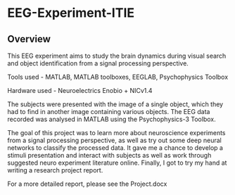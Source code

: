 # EEG-Experiment-ITIE

## Overview
This EEG experiment aims to study the brain dynamics during visual search and object identification from a signal processing perspective.

Tools used - MATLAB, MATLAB toolboxes, EEGLAB, Psychophysics Toolbox

Hardware used - Neuroelectrics Enobio + NICv1.4

The subjects were presented with the image of a single object, which they had to find in another image containing various objects. The EEG data recorded was analysed in MATLAB using the Psychophysics-3 Toolbox.

The goal of this project was to learn more about neuroscience experiments from a signal processing perspective, as well as try out some deep neural networks to classify the processed data. It gave me a chance to develop a stimuli presentation and interact with subjects as well as work through suggested neuro experiment literature online. Finally, I got to try my hand at writing a research project report. 

For a more detailed report, please see the Project.docx
